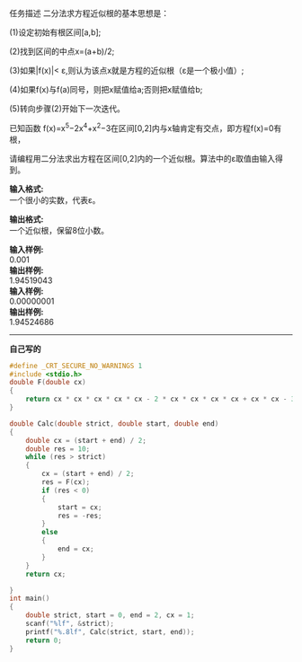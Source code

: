 任务描述
二分法求方程近似根的基本思想是：

(1)设定初始有根区间[a,b];

(2)找到区间的中点x=(a+b)/2;

(3)如果|f(x)|< ε,则认为该点x就是方程的近似根（ε是一个极小值）;

(4)如果f(x)与f(a)同号，则把x赋值给a;否则把x赋值给b;

(5)转向步骤(2)开始下一次迭代。

已知函数 f(x)=x<sup>5</sup>−2x<sup>4</sup>+x<sup>2</sup>−3在区间[0,2]内与x轴肯定有交点，即方程f(x)=0有根，

请编程用二分法求出方程在区间[0,2]内的一个近似根。算法中的ε取值由输入得到。

**输入格式:**  
一个很小的实数，代表ε。  
  
**输出格式:**  
一个近似根，保留8位小数。  
  
**输入样例:**  
0.001  
**输出样例:**  
1.94519043  
**输入样例:**  
0.00000001  
**输出样例:**  
1.94524686  

---
**自己写的**
```c
#define _CRT_SECURE_NO_WARNINGS 1
#include <stdio.h>
double F(double cx)
{
    return cx * cx * cx * cx * cx - 2 * cx * cx * cx * cx + cx * cx - 3;
}

double Calc(double strict, double start, double end)
{
    double cx = (start + end) / 2;
    double res = 10;
    while (res > strict)
    {
        cx = (start + end) / 2;
        res = F(cx);
        if (res < 0)
        {
            start = cx;
            res = -res;
        }
        else
        {
            end = cx;
        }
    }
    return cx;

}
int main()
{
    double strict, start = 0, end = 2, cx = 1;
    scanf("%lf", &strict);
    printf("%.8lf", Calc(strict, start, end));
    return 0;
}
```